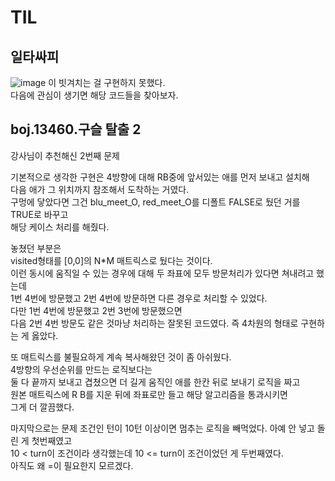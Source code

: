 # TIL
## 일타싸피

![image](https://github.com/user-attachments/assets/0c9736ca-6ed3-4a19-8f73-fd2f71a1447d)
이 빗겨치는 걸 구현하지 못했다.    
다음에 관심이 생기면 해당 코드들을 찾아보자.  


## boj.13460.구슬 탈출 2
강사님이 추천해신 2번째 문제    

기본적으로 생각한 구현은
4방향에 대해 RB중에 앞서있는 애를 먼저 보내고 설치해   
다음 애가 그 위치까지 참조해서 도착하는 거였다.    
구멍에 닿았다면 그건 blu_meet_O, red_meet_O를 디폴트 FALSE로 뒀던 거를 TRUE로 바꾸고    
해당 케이스 처리를 해줬다.    

놓쳤던 부분은    
visited형태를 [0,0]의 N*M 매트릭스로 뒀다는 것이다.    
이런 동시에 움직일 수 있는 경우에 대해 두 좌표에 모두 방문처리가 있다면 쳐내려고 했는데    
1번 4번에 방문했고 2번 4번에 방문하면 다른 경우로 처리할 수 있었다.    
다만 1번 4번에 방문했고 2번 3번에 방문했으면    
다음 2번 4번 방문도 같은 것마냥 처리하는 잘못된 코드였다.
즉 4차원의 형태로 구현하는 게 옳았다.

또 매트릭스를 불필요하게 계속 복사해왔던 것이 좀 아쉬웠다.    
4방향의 우선순위를 만드는 로직보다는    
둘 다 끝까지 보내고 겹쳤으면 더 길게 움직인 애를 한칸 뒤로 보내기 로직을 짜고    
원본 매트릭스에 R B를 지운 뒤에 좌표로만 들고 해당 알고리즘을 통과시키면    
그게 더 깔끔했다.

마지막으로는 문제 조건인 턴이 10턴 이상이면 멈추는 로직을 빼먹었다.
아예 안 넣고 돌린 게 첫번째였고    
10 < turn이 조건이라 생각했는데 10 <= turn이 조건이었던 게 두번째였다.    
아직도 왜 =이 필요한지 모르겠다.
